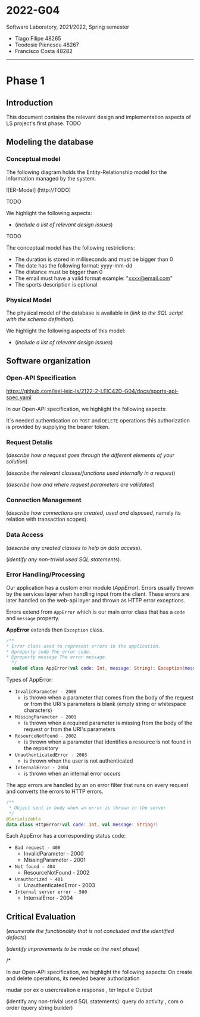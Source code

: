 # 2022-G04
Software Laboratory, 2021/2022, Spring semester

- Tiago Filipe 48265
- Teodosie Pienescu 48267
- Francisco Costa 48282


***

# Phase 1

## Introduction

This document contains the relevant design and implementation aspects of LS project's first phase.
TODO
## Modeling the database

### Conceptual model ###

The following diagram holds the Entity-Relationship model for the information managed by the system.

![ER-Model] (http://TODO)

TODO

We highlight the following aspects:

* (_include a list of relevant design issues_)

TODO

The conceptual model has the following restrictions:

*  The duration is stored in milliseconds and must be bigger than 0
*  The date has the following format: yyyy-mm-dd
*  The distance must be bigger than 0
*  The email must have a valid format example:  "xxxx@email.com"
*  The sports description is optional

### Physical Model ###

The physical model of the database is available in (_link to the SQL script with the schema definition_).

We highlight the following aspects of this model:

* (_include a list of relevant design issues_)


## Software organization

### Open-API Specification ###

https://github.com/isel-leic-ls/2122-2-LEIC42D-G04/docs/sports-api-spec.yaml

In our Open-API specification, we highlight the following aspects:

It´s needed authentication on `POST` and `DELETE` operations this authorization is provided by supplying the bearer token.


### Request Detalis

(_describe how a request goes through the different elements of your solution_)

(_describe the relevant classes/functions used internally in a request_)

(_describe how and where request parameters are validated_)

### Connection Management

(_describe how connections are created, used and disposed_, namely its relation with transaction scopes).

### Data Access

(_describe any created classes to help on data access_).

(_identify any non-trivial used SQL statements_).

### Error Handling/Processing


Our application has a custom error module (_AppError_).
Errors usually thrown by the services layer when handling input from the client.
These errors are later handled on the web-api layer and thrown as HTTP error exceptions.


Errors extend from `AppError` which is our main error class that has a `code` and `message` property.

**AppError** extends then `Exception` class.

```kotlin
/**
* Error class used to represent errors in the application.
* @property code The error code.
* @property message The error message.
  */
  sealed class AppError(val code: Int, message: String): Exception(message)
```
Types of AppError:
  * `InvalidParameter - 2000`
    - is thrown when a parameter that comes from the body of the request or from the URI's parameters is blank (empty string or whitespace characters)
  * `MissingParameter - 2001`
    - is thrown when a required parameter is missing from the body of the request or from the URI's parameters
  * `ResourceNotFound - 2002`
    - is thrown when a parameter that identifies a resource is not found in the repository
  * `UnauthenticatedError - 2003`
    - is thrown when the user is not authenticated
  * `InternalError - 2004`
    - is thrown when an internal error occurs
  
The app errors are handled by an on error filter that runs on every request and converts the errors to HTTP errors.  

```kotlin
/**
 * Object sent in body when an error is thrown in the server
 */
@Serializable
data class HttpError(val code: Int, val message: String?)
```

Each AppError has a corresponding status code:

  * `Bad request - 400`
    - InvalidParameter - 2000
    - MissingParameter - 2001
  * `Not found - 404`
    - ResourceNotFound - 2002
  * `Unauthorized - 401`
    - UnauthenticatedError - 2003
  * `Internal server error - 500`
    - InternalError - 2004
  
  
## Critical Evaluation

(_enumerate the functionality that is not concluded and the identified defects_)

(_identify improvements to be made on the next phase_)







/*

In our Open-API specification, we highlight the following aspects:
On create and delete operations, its needed bearer authorization



mudar por ex o usercreation e response , ter Input e Output


(identify any non-trivial used SQL statements):
query do activity , com o order (query string builder)
